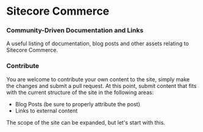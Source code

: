 # Sitecore Commerce
### Community-Driven Documentation and Links

A useful listing of documentation, blog posts and other assets relating to Sitecore Commerce. 

### Contribute

You are welcome to contribute your own content to the site, simply make the changes and submit a pull request. At this point, submit content that fits with the current structure of the site in the following areas:

- Blog Posts (be sure to properly attribute the post)
- Links to external content

The scope of the site can be expanded, but let's start with this.

